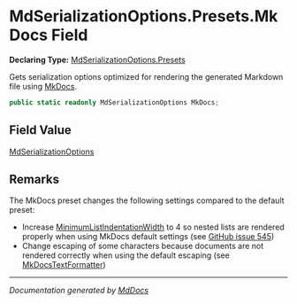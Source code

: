 ﻿# MdSerializationOptions.Presets.MkDocs Field

**Declaring Type:** [MdSerializationOptions.Presets](../index.md)

Gets serialization options optimized for rendering the generated Markdown file using [MkDocs](https://www.mkdocs.org/).

```csharp
public static readonly MdSerializationOptions MkDocs;
```

## Field Value

[MdSerializationOptions](../../index.md)

## Remarks

The MkDocs preset changes the following settings compared to the default preset:

- Increase [MinimumListIndentationWidth](../../properties/MinimumListIndentationWidth.md) to 4 so nested lists are rendered properly when using MkDocs default settings (see [GitHub issue 545](https://github.com/mkdocs/mkdocs/issues/545))
- Change escaping of some characters because documents are not rendered correctly when using the default escaping (see [MkDocsTextFormatter](../../../MkDocsTextFormatter/index.md))

___

*Documentation generated by [MdDocs](https://github.com/ap0llo/mddocs)*
